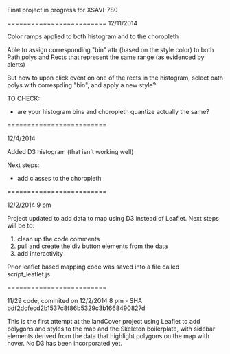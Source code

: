 
Final project in progress for XSAVI-780

=========================
12/11/2014

Color ramps applied to both histogram and to the choropleth

Able to assign corresponding "bin" attr (based on the style color) to both Path polys and Rects that represent the same range (as evidenced by alerts)

But how to upon click event on one of the rects in the histogram, select path polys with correspding "bin", and apply a new style?

TO CHECK:
- are your histogram bins and choropleth quantize actually the same?



=========================

12/4/2014

Added D3 histogram (that isn't working well)

Next steps: 
- add classes to the choropleth





=========================

12/2/2014  9 pm

Project updated to add data to map using D3 instead of Leaflet.  Next steps will be to:
1) clean up the code comments
2) pull and create the div button elements from the data
3) add interactivity

Prior leaflet based mapping code was saved into a file called script_leaflet.js




=========================

11/29 code, commited on 12/2/2014 8 pm - SHA bdf2dcfecd2b1537c8f86b5329c3b1668490827d

This is the first attempt at the landCover project using Leaflet to add polygons and styles to the map and the Skeleton boilerplate, with sidebar elements derived from the data that highlight polygons on the map with hover.  No D3 has been incorporated yet.